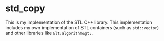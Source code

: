 # std_copy

This is my implementation of the STL C++ library. This implementation includes my own implementation 
of STL containers (such as `std::vector`) and other libraries like `&lt;algorithm&gt;`.
